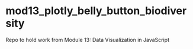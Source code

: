 # mod13_plotly_belly_button_biodiversity
Repo to hold work from Module 13: Data Visualization in JavaScript
